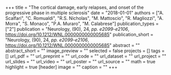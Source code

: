 +++
title = "The cortical damage, early relapses, and onset of the progressive phase in multiple sclerosis"
date = "2018-01-01"
authors = ["A. Scalfari", "C. Romualdi", "R.S. Nicholas", "M. Mattoscio", "R. Magliozzi", "A. Morra", "S. Monaco", "P.A. Muraro", "M. Calabrese"]
publication_types = ["2"]
publication = "Neurology, (90), 24, _pp. e2099-e2106_, https://doi.org/10.1212/WNL.0000000000005685"
publication_short = "Neurology, (90), 24, _pp. e2099-e2106_, https://doi.org/10.1212/WNL.0000000000005685"
abstract = ""
abstract_short = ""
image_preview = ""
selected = false
projects = []
tags = []
url_pdf = ""
url_preprint = ""
url_code = ""
url_dataset = ""
url_project = ""
url_slides = ""
url_video = ""
url_poster = ""
url_source = ""
math = true
highlight = true
[header]
image = ""
caption = ""
+++
